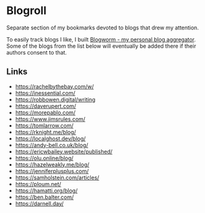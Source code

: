 # Blogroll

Separate section of my bookmarks devoted to blogs that drew my attention.

To easily track blogs I like, I built [Blogworm - my personal blog aggregator](https://blogworm.eu/). Some of the blogs from the list below will eventually be added there if their authors consent to that.

## Links

- https://rachelbythebay.com/w/
- https://inessential.com/
- https://robbowen.digital/writing
- https://daverupert.com/
- https://morepablo.com/
- https://www.jimsrules.com/
- https://tomlarrow.com/
- https://rknight.me/blog/
- https://localghost.dev/blog/
- https://andy-bell.co.uk/blog/
- https://ericwbailey.website/published/
- https://olu.online/blog/
- https://hazelweakly.me/blog/
- https://jenniferplusplus.com/
- https://samholstein.com/articles/
- https://ploum.net/
- https://hamatti.org/blog/
- https://ben.balter.com/
- https://darnell.day/
